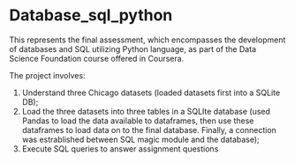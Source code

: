 # Database_sql_python

This represents the final assessment, which encompasses the development of databases and SQL utilizing Python language, as part of the Data Science Foundation course offered in Coursera.

The project involves:
1. Understand three Chicago datasets (loaded datasets first into a SQLite DB);
2. Load the three datasets into three tables in a SQLIte database (used Pandas to load the data available to dataframes, then use these dataframes to load data on to the final database. Finally, a connection was estrablished between SQL magic module and the database);
3. Execute SQL queries to answer assignment questions
